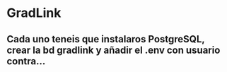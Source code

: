 # GradLink

## Cada uno teneis que instalaros PostgreSQL, crear la bd gradlink y añadir el .env con usuario contra...
